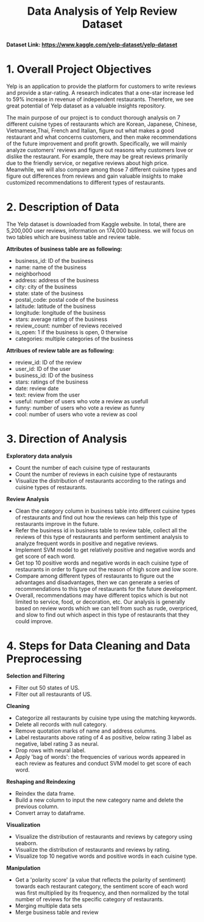 # <p align = "center"> Data Analysis of Yelp Review Dataset</p>

**Dataset Link: https://www.kaggle.com/yelp-dataset/yelp-dataset**

# 1. Overall Project Objectives
Yelp is an application to provide the platform for customers to write reviews and provide a star-rating. A research indicates that a one-star increase led to 59% increase in revenue of independent restaurants. Therefore, we see great potential of Yelp dataset as a valuable insights repository.

The main purpose of our project is to conduct thorough analysis on 7 different cuisine types of restaurants which are Korean, Japanese, Chinese, Vietnamese,Thai, French and Italian, figure out what makes a good restaurant and what concerns customers, and then make recommendations of the future improvement and profit growth. Specifically, we will mainly analyze customers' reviews and figure out reasons why customers love or dislike the restaurant. For example, there may be great reviews primarily due to the friendly service, or negative reviews about high price. Meanwhile, we will also compare among those 7 different cuisine types and figure out differences from reviews and gain valuable insights to make customized recommendations to different types of restaurants.

# 2. Description of Data
The Yelp dataset is downloaded from Kaggle website. In total, there are 5,200,000 user reviews, information on 174,000 business. we will focus on two tables which are business table and review table. 

**Attributes of business table are as following:**
* business_id: ID of the business
* name: name of the business
* neighborhood
* address: address of the business
* city: city of the business
* state: state of the business
* postal_code: postal code of the business
* latitude: latitude of the business
* longitude: longitude of the business
* stars: average rating of the business
* review_count: number of reviews received
* is_open: 1 if the business is open, 0 therwise
* categories: multiple categories of the business

**Attribues of review table are as following:**
* review_id: ID of the review
* user_id: ID of the user
* business_id: ID of the business
* stars: ratings of the business
* date: review date
* text: review from the user
* useful: number of users who vote a review as usefull
* funny: number of users who vote a review as funny
* cool: number of users who vote a review as cool

# 3. Direction of Analysis
**Exploratory data analysis**
* Count the number of each cuisine type of restaurants
* Count the number of reviews in each cuisine type of restaurants
* Visualize the distribution of restaurants according to the ratings and cuisine types of restaurants.

**Review Analysis**
* Clean the category column in business table into different cuisine types of restaurants and find out how the reviews can help this type of restaurants improve in the future.
* Refer the business id in business table to review table, collect all the reviews of this type of restaurants and perform sentiment analysis to analyze frequent words in positive and negative reviews.
* Implement SVM model to get relatively positive and negative words and get score of each word.
* Get top 10 positive words and negative words in each cuisine type of restaurants in order to figure out the reason of high score and low score.
* Compare among different types of restaurants to figure out the advantages and disadvantages, then we can generate a series of recommendations to this type of restaurants for the future development.
* Overall, recommendations may have different topics which is but not limited to service, food, or decoration, etc. Our analysis is generally based on review words which we can tell from such as rude, overpriced, and slow to find out which aspect in this type of restaurants that they could improve.

# 4. Steps for Data Cleaning and Data Preprocessing 
**Selection and Filtering**
* Filter out 50 states of US.
* Filter out all restaurants of US.

**Cleaning**
* Categorize all restaurants by cuisine type using the matching keywords.
* Delete all records with null category.
* Remove quotation marks of name and address columns.
* Label restaurants above rating of 4 as positive, below rating 3 label as negative, label rating 3 as neural.
* Drop rows with neural label.
* Apply 'bag of words': the frequencies of various words appeared in each review as features and conduct SVM model to get score of each word.

**Reshaping and Reindexing**
* Reindex the data frame.
* Build a new column to input the new category name and delete the previous column.
* Convert array to dataframe.

**Visualization**
* Visualize the distribution of restaurants and reviews by category using seaborn.
* Visualize the distribution of restaurants and reviews by rating.
* Visualize top 10 negative words and positive words in each cuisine type.

**Manipulation**
* Get a 'polarity score' (a value that reflects the polarity of sentiment) towards each restaurant category, the sentiment score of each word was first multiplied by its frequency, and then normalized by the total number of reviews for the specific category of restaurants.
* Merging multiple data sets
* Merge business table and review